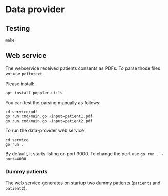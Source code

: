 # Data provider

## Testing

```
make
```

## Web service

The webservice received patients consents as PDFs. To parse those files we use `pdftotext`. 

Please install:
```
apt install poppler-utils
```

You can test the parsing manually as follows:
```
cd service/pdf
go run cmd/main.go -input=patient1.pdf
go run cmd/main.go -input=patient2.pdf
```

To run the data-provider web service
```
cd service
go run .
```

By default, it starts listing on port 3000. To change the port use `go run . -port=4000`

### Dummy patients

The web service generates on startup two dummy patients (`patient1` and `patient2`).